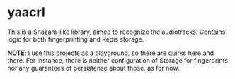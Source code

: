 # yaacrl

This is a Shazam-like library, aimed to recognize the audiotracks.
Contains logic for both fingerprinting and Redis storage.

**NOTE**: I use this projects as a playground, so there are 
quirks here and there. For instance, there is neither configuration of Storage
for fingerprints nor any guarantees of persistense about those, as for now.

